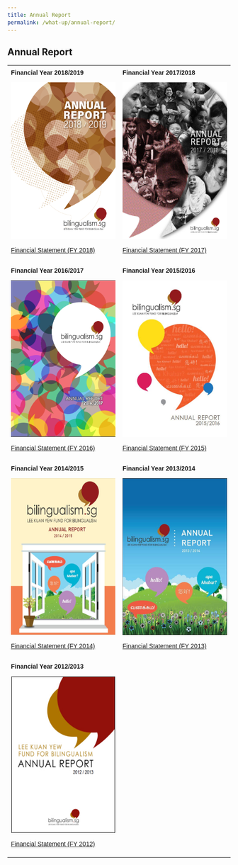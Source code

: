 ```yaml
---
title: Annual Report
permalink: /what-up/annual-report/
---
```

## Annual Report
<html>
<head>
<style>
table {
  font-family: arial, sans-serif;
  border-collapse: collapse;
  width: 100%;
}
td, th {
  text-align: left;
  padding: 8px;
}
</style>
</head>
<body>
<table>
 <tr>
    <td>
   <strong>Financial Year 2018/2019</strong>
  <p><a href="/what-up/Annual-Report-FY2018.pdf" target="_blank">
    <img border="0" src="/images/Cover-FY2018.jpg" style="width:247px; height:354px;"></a></p>
   <p><a href="/what-up/FY2018-FS.pdf" target="_blank">Financial Statement (FY 2018)</a></p>
   </td>
    <td>
   <strong>Financial Year 2017/2018</strong>
   <p><a href="/what-up/Annual_Report_FY2017_Final.pdf" target="_blank">
     <img border="0" src="/images/Cover-FY2017.png" style="width:247px; height:354px;"></a></p>
   <p><a href="/what-up/FY2017-FS.pdf" target="_blank">Financial Statement (FY 2017)</a></p>
   </td>
 </tr> 
  
  <tr>
    <td>
   <strong>Financial Year 2016/2017</strong>
  <p><a href="/what-up/Annual-Report-2016.pdf" target="_blank">
    <img border="0" src="/images/Cover-FY2016.png" style="width:247px; height:354px;"></a></p>
   <p><a href="/what-up/FY2016-FS.pdf" target="_blank">Financial Statement (FY 2016)</a></p>
   </td>
    <td>
   <strong>Financial Year 2015/2016</strong>
   <p><a href="/what-up/Annual-Report-2015.pdf" target="_blank">
     <img border="0" src="/images/Cover-FY2015.jpg" style="width:247px; height:354px;"></a></p>
   <p><a href="/what-up/FY2015-FS.pdf" target="_blank">Financial Statement (FY 2015)</a></p>
   </td>
 </tr> 
 
 <tr>
    <td>
   <strong>Financial Year 2014/2015</strong>
  <p><a href="/what-up/Annual_Report_FY2014.pdf" target="_blank">
    <img border="0" src="/images/Cover-FY2014.jpg" style="width:247px; height:354px;"></a></p>
   <p><a href="/what-up/FY2014-FS.pdf" target="_blank">Financial Statement (FY 2014)</a></p>
   </td>
    <td>
   <strong>Financial Year 2013/2014</strong>
   <p><a href="/what-up/Annual_Report_FY2017_Final.pdf" target="_blank">
     <img border="0" src="/images/Cover-FY2013.jpg" style="width:247px; height:354px;"></a></p>
   <p><a href="/what-up/FY2017-FS.pdf" target="_blank">Financial Statement (FY 2013)</a></p>
   </td>
 </tr> 
 <tr>
    <td>
   <strong>Financial Year 2012/2013</strong>
  <p><a href="/what-up/Annual-Report-FY2018.pdf" target="_blank">
    <img border="0" src="/images/Cover-FY2012.jpg" style="width:247px; height:354px;"></a></p>
   <p><a href="/what-up/FY2018-FS.pdf" target="_blank">Financial Statement (FY 2012)</a></p>
   </td>
  <td></td>
  </tr>
  
</table>


